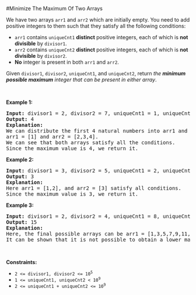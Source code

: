 #Minimize The Maximum Of Two Arrays
<p>We have two arrays <code>arr1</code> and <code>arr2</code> which are initially empty. You need to add positive integers to them such that they satisfy all the following conditions:</p>
<ul>
<li><code>arr1</code> contains <code>uniqueCnt1</code> <strong>distinct</strong> positive integers, each of which is <strong>not divisible</strong> by <code>divisor1</code>.</li>
<li><code>arr2</code> contains <code>uniqueCnt2</code> <strong>distinct</strong> positive integers, each of which is <strong>not divisible</strong> by <code>divisor2</code>.</li>
<li><strong>No</strong> integer is present in both <code>arr1</code> and <code>arr2</code>.</li>
</ul>
<p>Given <code>divisor1</code>, <code>divisor2</code>, <code>uniqueCnt1</code>, and <code>uniqueCnt2</code>, return <em>the <strong>minimum possible maximum</strong> integer that can be present in either array</em>.</p>
<p> </p>
<p><strong class="example">Example 1:</strong></p>
<pre><strong>Input:</strong> divisor1 = 2, divisor2 = 7, uniqueCnt1 = 1, uniqueCnt2 = 3
<strong>Output:</strong> 4
<strong>Explanation:</strong> 
We can distribute the first 4 natural numbers into arr1 and arr2.
arr1 = [1] and arr2 = [2,3,4].
We can see that both arrays satisfy all the conditions.
Since the maximum value is 4, we return it.
</pre>
<p><strong class="example">Example 2:</strong></p>
<pre><strong>Input:</strong> divisor1 = 3, divisor2 = 5, uniqueCnt1 = 2, uniqueCnt2 = 1
<strong>Output:</strong> 3
<strong>Explanation:</strong> 
Here arr1 = [1,2], and arr2 = [3] satisfy all conditions.
Since the maximum value is 3, we return it.</pre>
<p><strong class="example">Example 3:</strong></p>
<pre><strong>Input:</strong> divisor1 = 2, divisor2 = 4, uniqueCnt1 = 8, uniqueCnt2 = 2
<strong>Output:</strong> 15
<strong>Explanation:</strong> 
Here, the final possible arrays can be arr1 = [1,3,5,7,9,11,13,15], and arr2 = [2,6].
It can be shown that it is not possible to obtain a lower maximum satisfying all conditions. 
</pre>
<p> </p>
<p><strong>Constraints:</strong></p>
<ul>
<li><code>2 &lt;= divisor1, divisor2 &lt;= 10<sup>5</sup></code></li>
<li><code>1 &lt;= uniqueCnt1, uniqueCnt2 &lt; 10<sup>9</sup></code></li>
<li><code>2 &lt;= uniqueCnt1 + uniqueCnt2 &lt;= 10<sup>9</sup></code></li>
</ul>
